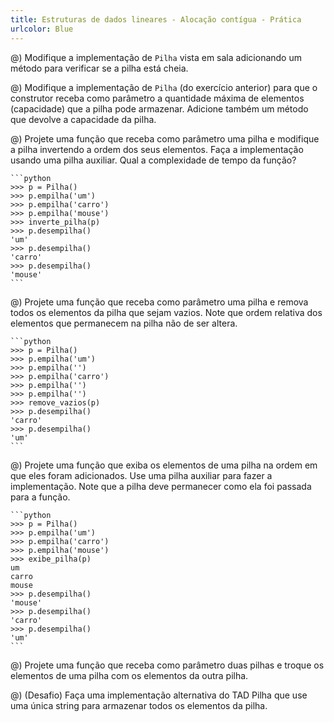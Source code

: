 ```yaml
---
title: Estruturas de dados lineares - Alocação contígua - Prática
urlcolor: Blue
---
```


<!-- Pilha -->

@) Modifique a implementação de `Pilha` vista em sala adicionando um método para verificar se a pilha está cheia.

@) Modifique a implementação de `Pilha` (do exercício anterior) para que o construtor receba como parâmetro a quantidade máxima de elementos (capacidade) que a pilha pode armazenar. Adicione também um método que devolve a capacidade da pilha.

@) Projete uma função que receba como parâmetro uma pilha e modifique a pilha invertendo a ordem dos seus elementos. Faça a implementação usando uma pilha auxiliar. Qual a complexidade de tempo da função?

    ```python
    >>> p = Pilha()
    >>> p.empilha('um')
    >>> p.empilha('carro')
    >>> p.empilha('mouse')
    >>> inverte_pilha(p)
    >>> p.desempilha()
    'um'
    >>> p.desempilha()
    'carro'
    >>> p.desempilha()
    'mouse'
    ```

@) Projete uma função que receba como parâmetro uma pilha e remova todos os elementos da pilha que sejam vazios. Note que ordem relativa dos elementos que permanecem na pilha não de ser altera.

    ```python
    >>> p = Pilha()
    >>> p.empilha('um')
    >>> p.empilha('')
    >>> p.empilha('carro')
    >>> p.empilha('')
    >>> p.empilha('')
    >>> remove_vazios(p)
    >>> p.desempilha()
    'carro'
    >>> p.desempilha()
    'um'
    ```

@) Projete uma função que exiba os elementos de uma pilha na ordem em que eles foram adicionados. Use uma pilha auxiliar para fazer a implementação. Note que a pilha deve permanecer como ela foi passada para a função.

    ```python
    >>> p = Pilha()
    >>> p.empilha('um')
    >>> p.empilha('carro')
    >>> p.empilha('mouse')
    >>> exibe_pilha(p)
    um
    carro
    mouse
    >>> p.desempilha()
    'mouse'
    >>> p.desempilha()
    'carro'
    >>> p.desempilha()
    'um'
    ```

@) Projete uma função que receba como parâmetro duas pilhas e troque os elementos de uma pilha com os elementos da outra pilha.

@) (Desafio) Faça uma implementação alternativa do TAD Pilha que use uma única string para armazenar todos os elementos da pilha.
